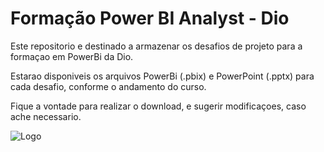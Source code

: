 
# Formação Power BI Analyst - Dio



Este repositorio e destinado a armazenar os desafios de projeto para a formaçao em PowerBi da Dio.

Estarao disponiveis os arquivos PowerBi (.pbix) e PowerPoint (.pptx) para cada desafio, conforme o andamento do curso.

Fique a vontade para realizar o download, e sugerir modificaçoes, caso ache necessario.




![Logo](https://images.seeklogo.com/logo-png/40/1/power-bi-microsoft-logo-png_seeklogo-400711.png)
